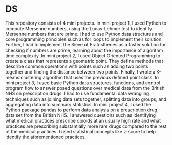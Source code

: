# DS
This repository consists of 4 mini projects. In mini project 1,  I used Python to compute Mersenne numbers, using the Lucas-Lehmer test to identify Mersenne numbers that are prime. i had to use Python data structures and core programming principles such as for loops to implement their solution. Further, I had to implement the Sieve of Eratosthenes as a faster solution for checking if numbers are prime, learning about the importance of algorithm time complexity. In mini project 2, I used Object Oriented Programming to create a class that represents a geometric point. They define methods that describe common operations with points such as adding two points together and finding the distance between two points. Finally, I wrote a K-means clustering algorithm that uses the previous defined point class. In mini project 3, I used basic Python data structures, functions, and control program flow to answer posed questions over medical data from the British NHS on prescription drugs. I  had to use fundamental data wrangling techniques such as joining data sets together, splitting data into groups, and aggregating data into summary statistics. In mini project 4, I used the Python package pandas to perform data analysis on a prescription drug data set from the British NHS. I  answered questions such as identifying what medical practices prescribe opioids at an usually high rate and what practices are prescribing substantially more rare drugs compared to the rest of the medical practices. I used statistical concepts like z-score to help identify the aforementioned practices.
